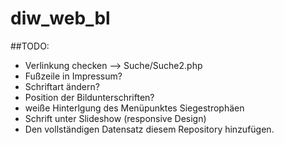 # diw_web_bl

##TODO:

- Verlinkung checken --> Suche/Suche2.php
- Fußzeile in Impressum?
- Schriftart ändern?
- Position der Bildunterschriften?
- weiße Hinterlgung des Menüpunktes Siegestrophäen
- Schrift unter Slideshow (responsive Design)
- Den vollständigen Datensatz diesem Repository hinzufügen.
